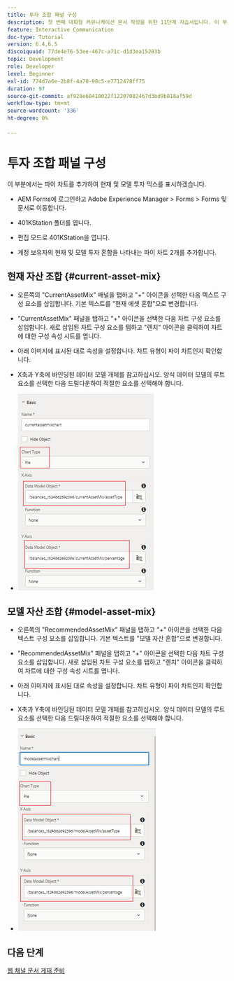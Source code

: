 ```yaml
---
title: 투자 조합 패널 구성
description: 첫 번째 대화형 커뮤니케이션 문서 작성을 위한 11단계 자습서입니다. 이 부분에서는 원형 차트를 추가하여 현재 및 모델 투자 조합을 표시합니다.
feature: Interactive Communication
doc-type: Tutorial
version: 6.4,6.5
discoiquuid: 77de4e76-53ee-467c-a71c-d1d3ea15283b
topic: Development
role: Developer
level: Beginner
exl-id: 774d7a6e-2b8f-4a70-98c5-e7712478ff75
duration: 97
source-git-commit: af928e60410022f12207082467d3bd9b818af59d
workflow-type: tm+mt
source-wordcount: '336'
ht-degree: 0%

---
```


# 투자 조합 패널 구성

이 부분에서는 파이 차트를 추가하여 현재 및 모델 투자 믹스를 표시하겠습니다.

* AEM Forms에 로그인하고 Adobe Experience Manager > Forms > Forms 및 문서로 이동합니다.

* 401KStation 폴더를 엽니다.

* 편집 모드로 401KStation을 엽니다.

* 계정 보유자의 현재 및 모델 투자 혼합을 나타내는 파이 차트 2개를 추가합니다.

## 현재 자산 조합 {#current-asset-mix}

* 오른쪽의 &quot;CurrentAssetMix&quot; 패널을 탭하고 &quot;+&quot; 아이콘을 선택한 다음 텍스트 구성 요소를 삽입합니다. 기본 텍스트를 &quot;현재 에셋 혼합&quot;으로 변경합니다.

* &quot;CurrentAssetMix&quot; 패널을 탭하고 &quot;+&quot; 아이콘을 선택한 다음 차트 구성 요소를 삽입합니다. 새로 삽입된 차트 구성 요소를 탭하고 &quot;렌치&quot; 아이콘을 클릭하여 차트에 대한 구성 속성 시트를 엽니다.

* 아래 이미지에 표시된 대로 속성을 설정합니다. 차트 유형이 파이 차트인지 확인합니다.

* X축과 Y축에 바인딩된 데이터 모델 개체를 참고하십시오. 양식 데이터 모델의 루트 요소를 선택한 다음 드릴다운하여 적절한 요소를 선택해야 합니다.

* ![currentassetmix](assets/currentassetmixchart.png)

## 모델 자산 조합 {#model-asset-mix}

* 오른쪽의 &quot;RecommendedAssetMix&quot; 패널을 탭하고 &quot;+&quot; 아이콘을 선택한 다음 텍스트 구성 요소를 삽입합니다. 기본 텍스트를 &quot;모델 자산 혼합&quot;으로 변경합니다.

* &quot;RecommendedAssetMix&quot; 패널을 탭하고 &quot;+&quot; 아이콘을 선택한 다음 차트 구성 요소를 삽입합니다. 새로 삽입된 차트 구성 요소를 탭하고 &quot;렌치&quot; 아이콘을 클릭하여 차트에 대한 구성 속성 시트를 엽니다.

* 아래 이미지에 표시된 대로 속성을 설정합니다. 차트 유형이 파이 차트인지 확인합니다.

* X축과 Y축에 바인딩된 데이터 모델 개체를 참고하십시오. 양식 데이터 모델의 루트 요소를 선택한 다음 드릴다운하여 적절한 요소를 선택해야 합니다.

* ![assettype](assets/modelassettypechart.png)

## 다음 단계

[웹 채널 문서 게재 준비](./parttwelve.md)
